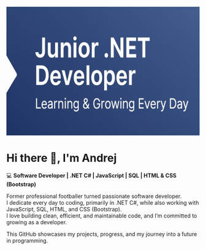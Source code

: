 ![Banner](assets/banner.png)

# Hi there 👋, I'm Andrej  

💻 **Software Developer | .NET C# | JavaScript | SQL | HTML & CSS (Bootstrap)**  

Former professional footballer turned passionate software developer.  
I dedicate every day to coding, primarily in .NET C#, while also working with JavaScript, SQL, HTML, and CSS (Bootstrap).  
I love building clean, efficient, and maintainable code, and I’m committed to growing as a developer.  

This GitHub showcases my projects, progress, and my journey into a future in programming.  

